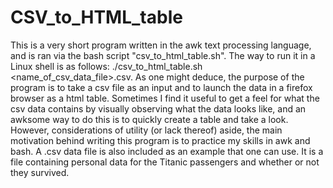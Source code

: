 # CSV_to_HTML_table
This is a very short program written in the awk text processing language, and is ran via the bash script "csv_to_html_table.sh". The way to run it in a Linux shell is as follows: ./csv_to_html_table.sh <name_of_csv_data_file>.csv. As one might deduce, the purpose of the program is to take a csv file as an input and to launch the data in a firefox browser as a html table. Sometimes I find it useful to get a feel for what the csv data contains by visually observing what the data looks like, and an awksome way to do this is to quickly create a table and take a look.  
However, considerations of utility (or lack thereof) aside, the main motivation behind writing this program is to practice my skills in awk and bash.
A .csv data file is also included as an example that one can use. It is a file containing personal data for the Titanic passengers and whether or not they survived. 

